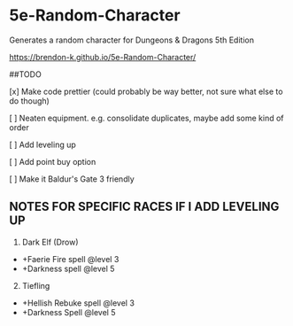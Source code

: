 # 5e-Random-Character
Generates a random character for Dungeons &amp; Dragons 5th Edition

https://brendon-k.github.io/5e-Random-Character/

##TODO

[x] Make code prettier (could probably be way better, not sure what else to do though)

[ ] Neaten equipment. e.g. consolidate duplicates, maybe add some kind of order

[ ] Add leveling up

[ ] Add point buy option

[ ] Make it Baldur's Gate 3 friendly


## NOTES FOR SPECIFIC RACES IF I ADD LEVELING UP

1. Dark Elf (Drow)
  * +Faerie Fire spell @level 3
  * +Darkness spell @level 5
2. Tiefling
  * +Hellish Rebuke spell @level 3
  * +Darkness Spell @level 5